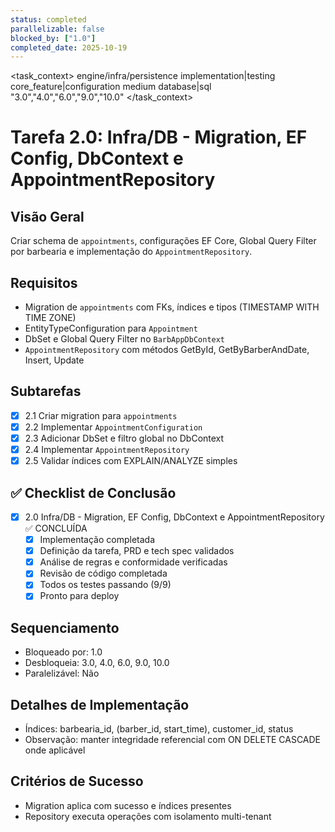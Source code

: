 ```yaml
---
status: completed
parallelizable: false
blocked_by: ["1.0"]
completed_date: 2025-10-19
---
```


<task_context>
<domain>engine/infra/persistence</domain>
<type>implementation|testing</type>
<scope>core_feature|configuration</scope>
<complexity>medium</complexity>
<dependencies>database|sql</dependencies>
<unblocks>"3.0","4.0","6.0","9.0","10.0"</unblocks>
</task_context>

# Tarefa 2.0: Infra/DB - Migration, EF Config, DbContext e AppointmentRepository

## Visão Geral
Criar schema de `appointments`, configurações EF Core, Global Query Filter por barbearia e implementação do `AppointmentRepository`.

## Requisitos
- Migration de `appointments` com FKs, índices e tipos (TIMESTAMP WITH TIME ZONE)
- EntityTypeConfiguration para `Appointment`
- DbSet e Global Query Filter no `BarbAppDbContext`
- `AppointmentRepository` com métodos GetById, GetByBarberAndDate, Insert, Update

## Subtarefas
- [x] 2.1 Criar migration para `appointments`
- [x] 2.2 Implementar `AppointmentConfiguration`
- [x] 2.3 Adicionar DbSet e filtro global no DbContext
- [x] 2.4 Implementar `AppointmentRepository`
- [x] 2.5 Validar índices com EXPLAIN/ANALYZE simples

## ✅ Checklist de Conclusão
- [x] 2.0 Infra/DB - Migration, EF Config, DbContext e AppointmentRepository ✅ CONCLUÍDA
  - [x] Implementação completada
  - [x] Definição da tarefa, PRD e tech spec validados
  - [x] Análise de regras e conformidade verificadas
  - [x] Revisão de código completada
  - [x] Todos os testes passando (9/9)
  - [x] Pronto para deploy

## Sequenciamento
- Bloqueado por: 1.0
- Desbloqueia: 3.0, 4.0, 6.0, 9.0, 10.0
- Paralelizável: Não

## Detalhes de Implementação
- Índices: barbearia_id, (barber_id, start_time), customer_id, status
- Observação: manter integridade referencial com ON DELETE CASCADE onde aplicável

## Critérios de Sucesso
- Migration aplica com sucesso e índices presentes
- Repository executa operações com isolamento multi-tenant